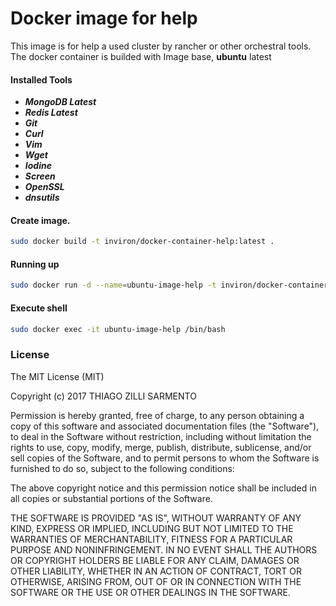# Docker image for help

This image is for help a used cluster by rancher or other orchestral tools.
The docker container is builded with Image base, **ubuntu** latest

#### Installed Tools
* ***MongoDB Latest***
* ***Redis Latest***
* ***Git***
* ***Curl***
* ***Vim***
* ***Wget***
* ***Iodine***
* ***Screen***
* ***OpenSSL***
* ***dnsutils***

#### Create image.
```sh
sudo docker build -t inviron/docker-container-help:latest .
```

#### Running up
```sh
sudo docker run -d --name=ubuntu-image-help -t inviron/docker-container-help:latest
```

#### Execute shell
```sh
sudo docker exec -it ubuntu-image-help /bin/bash
```

### License 

The MIT License (MIT)

Copyright (c) 2017 THIAGO ZILLI SARMENTO

Permission is hereby granted, free of charge, to any person obtaining a copy
of this software and associated documentation files (the "Software"), to deal
in the Software without restriction, including without limitation the rights
to use, copy, modify, merge, publish, distribute, sublicense, and/or sell
copies of the Software, and to permit persons to whom the Software is
furnished to do so, subject to the following conditions:

The above copyright notice and this permission notice shall be included in all
copies or substantial portions of the Software.

THE SOFTWARE IS PROVIDED "AS IS", WITHOUT WARRANTY OF ANY KIND, EXPRESS OR
IMPLIED, INCLUDING BUT NOT LIMITED TO THE WARRANTIES OF MERCHANTABILITY,
FITNESS FOR A PARTICULAR PURPOSE AND NONINFRINGEMENT. IN NO EVENT SHALL THE
AUTHORS OR COPYRIGHT HOLDERS BE LIABLE FOR ANY CLAIM, DAMAGES OR OTHER
LIABILITY, WHETHER IN AN ACTION OF CONTRACT, TORT OR OTHERWISE, ARISING FROM,
OUT OF OR IN CONNECTION WITH THE SOFTWARE OR THE USE OR OTHER DEALINGS IN THE
SOFTWARE.
